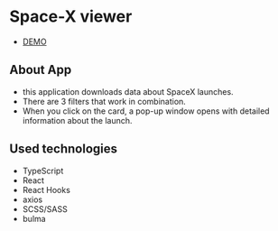 # Space-X viewer
 
  - [DEMO](https://sasha-gordijchuk.github.io/react_space-x-viewer/)

## About App
  - this application downloads data about SpaceX launches.
  - There are 3 filters that work in combination.
  - When you click on the card, a pop-up window opens with detailed information about the launch.

## Used technologies
  - TypeScript
  - React
  - React Hooks
  - axios
  - SCSS/SASS
  - bulma
